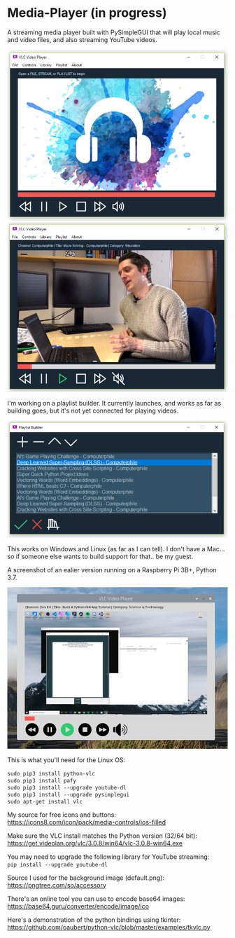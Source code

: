 # Media-Player (in progress)
A streaming media player built with PySimpleGUI that will play local music and video files, and also streaming YouTube videos.

![](images/examples/example11.PNG)  
![](images/examples/example12.PNG) 

I'm working on a playlist builder. It currently launches, and works as far as building goes, but it's not yet connected for playing videos.  

![](images/examples/example13.PNG) 


This works on Windows and Linux (as far as I can tell). I don't have a Mac... so if someone else wants to build support for that.. be my guest.  

A screenshot of an ealier version running on a Raspberry Pi 3B+, Python 3.7.  

![](images/examples/example10_rpi_buster.PNG)

This is what you'll need for the Linux OS:  
```
sudo pip3 install python-vlc
sudo pip3 install pafy
sudo pip3 install --upgrade youtube-dl
sudo pip3 install --upgrade pysimplegui
sudo apt-get install vlc
```

My source for free icons and buttons:   
https://icons8.com/icon/pack/media-controls/ios-filled

Make sure the VLC install matches the Python version (32/64 bit):  
https://get.videolan.org/vlc/3.0.8/win64/vlc-3.0.8-win64.exe

You may need to upgrade the following library for YouTube streaming:  
`pip install --upgrade youtube-dl`

Source I used for the background image (default.png):  
https://pngtree.com/so/accessory

There's an online tool you can use to encode base64 images:  
https://base64.guru/converter/encode/image/ico  

Here's a demonstration of the python bindings using tkinter:  
https://github.com/oaubert/python-vlc/blob/master/examples/tkvlc.py
